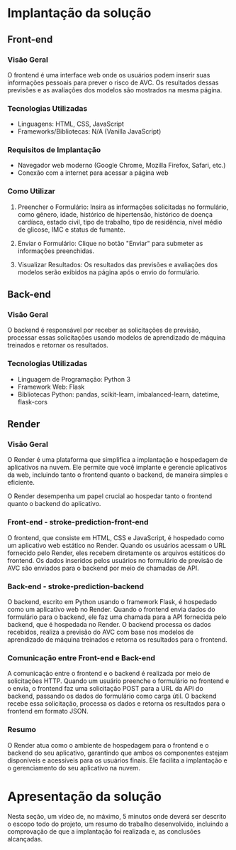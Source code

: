 # Implantação da solução
## Front-end

### Visão Geral
O frontend é uma interface web onde os usuários podem inserir suas informações pessoais para prever o risco de AVC. Os resultados dessas previsões e as avaliações dos modelos são mostrados na mesma página.

### Tecnologias Utilizadas
- Linguagens: HTML, CSS, JavaScript
- Frameworks/Bibliotecas: N/A (Vanilla JavaScript)

### Requisitos de Implantação
- Navegador web moderno (Google Chrome, Mozilla Firefox, Safari, etc.)
- Conexão com a internet para acessar a página web

### Como Utilizar
1. Preencher o Formulário:
   Insira as informações solicitadas no formulário, como gênero, idade, histórico de hipertensão, histórico de doença cardíaca, estado civil, tipo de trabalho, tipo de residência, nível médio de glicose, IMC e status de fumante.

2. Enviar o Formulário:
   Clique no botão "Enviar" para submeter as informações preenchidas.

3. Visualizar Resultados:
   Os resultados das previsões e avaliações dos modelos serão exibidos na página após o envio do formulário.

## Back-end

### Visão Geral
O backend é responsável por receber as solicitações de previsão, processar essas solicitações usando modelos de aprendizado de máquina treinados e retornar os resultados.

### Tecnologias Utilizadas
- Linguagem de Programação: Python 3
- Framework Web: Flask
- Bibliotecas Python: pandas, scikit-learn, imbalanced-learn, datetime, flask-cors

## Render

### Visão Geral
O Render é uma plataforma que simplifica a implantação e hospedagem de aplicativos na nuvem. Ele permite que você implante e gerencie aplicativos da web, incluindo tanto o frontend quanto o backend, de maneira simples e eficiente.

O Render desempenha um papel crucial ao hospedar tanto o frontend quanto o backend do aplicativo.

### Front-end - stroke-prediction-front-end
O frontend, que consiste em HTML, CSS e JavaScript, é hospedado como um aplicativo web estático no Render. Quando os usuários acessam o URL fornecido pelo Render, eles recebem diretamente os arquivos estáticos do frontend. Os dados inseridos pelos usuários no formulário de previsão de AVC são enviados para o backend por meio de chamadas de API.

### Back-end - stroke-prediction-backend
O backend, escrito em Python usando o framework Flask, é hospedado como um aplicativo web no Render. Quando o frontend envia dados do formulário para o backend, ele faz uma chamada para a API fornecida pelo backend, que é hospedada no Render. O backend processa os dados recebidos, realiza a previsão do AVC com base nos modelos de aprendizado de máquina treinados e retorna os resultados para o frontend.

### Comunicação entre Front-end e Back-end
A comunicação entre o frontend e o backend é realizada por meio de solicitações HTTP. Quando um usuário preenche o formulário no frontend e o envia, o frontend faz uma solicitação POST para a URL da API do backend, passando os dados do formulário como carga útil. O backend recebe essa solicitação, processa os dados e retorna os resultados para o frontend em formato JSON.

### Resumo
O Render atua como o ambiente de hospedagem para o frontend e o backend do seu aplicativo, garantindo que ambos os componentes estejam disponíveis e acessíveis para os usuários finais. Ele facilita a implantação e o gerenciamento do seu aplicativo na nuvem.







# Apresentação da solução

Nesta seção, um vídeo de, no máximo, 5 minutos onde deverá ser descrito o escopo todo do projeto, um resumo do trabalho desenvolvido, incluindo a comprovação de que a implantação foi realizada e, as conclusões alcançadas.


